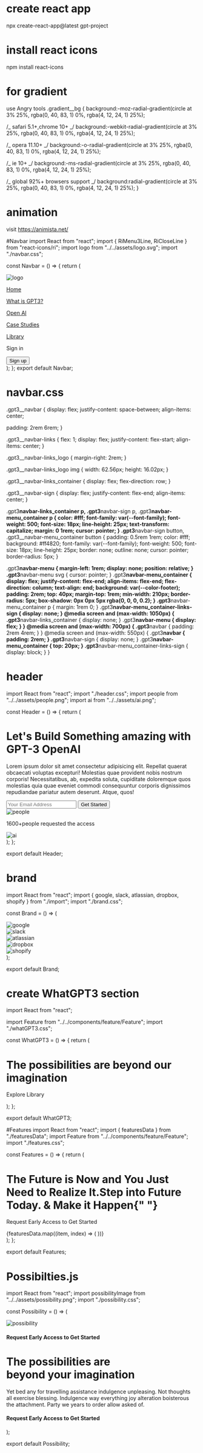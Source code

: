 # create react app

npx create-react-app@latest gpt-project

# install react icons

npm install react-icons

# for gradient

use Angry tools
.gradient\_\_bg {
background:-moz-radial-gradient(circle at 3% 25%, rgba(0, 40, 83, 1) 0%, rgba(4, 12, 24, 1) 25%);

/_ safari 5.1+,chrome 10+ _/
background:-webkit-radial-gradient(circle at 3% 25%, rgba(0, 40, 83, 1) 0%, rgba(4, 12, 24, 1) 25%);

/_ opera 11.10+ _/
background:-o-radial-gradient(circle at 3% 25%, rgba(0, 40, 83, 1) 0%, rgba(4, 12, 24, 1) 25%);

/_ ie 10+ _/
background:-ms-radial-gradient(circle at 3% 25%, rgba(0, 40, 83, 1) 0%, rgba(4, 12, 24, 1) 25%);

/_ global 92%+ browsers support _/
background:radial-gradient(circle at 3% 25%, rgba(0, 40, 83, 1) 0%, rgba(4, 12, 24, 1) 25%);
}

# animation

visit https://animista.net/

#Navbar
import React from "react";
import { RiMenu3Line, RiCloseLine } from "react-icons/ri";
import logo from "../../assets/logo.svg";
import "./navbar.css";

const Navbar = () => {
return (

<div className="gpt3__navbar">
<div className="gpt3__navbar-links">
<div className="gpt3__navbar-links_logo">
<img src={logo} alt="logo" />
</div>
<div className="gpt3__navbar-links_container">
<p>
<a href="#home">Home</a>
</p>
<p>
<a href="#wgpt3">What is GPT3?</a>
</p>
<p>
<a href="#possibility">Open AI</a>
</p>
<p>
<a href="#features">Case Studies</a>
</p>
<p>
<a href="#blog">Library</a>
</p>
</div>
</div>
<div className="gpt3__navbar-sign">
<p>Sign in</p>
<button type="button">Sign up</button>
</div>
</div>
);
};
export default Navbar;

# navbar.css

.gpt3\_\_navbar {
display: flex;
justify-content: space-between;
align-items: center;

padding: 2rem 6rem;
}

.gpt3\_\_navbar-links {
flex: 1;
display: flex;
justify-content: flex-start;
align-items: center;
}

.gpt3\_\_navbar-links_logo {
margin-right: 2rem;
}

.gpt3\_\_navbar-links_logo img {
width: 62.56px;
height: 16.02px;
}

.gpt3\_\_navbar-links_container {
display: flex;
flex-direction: row;
}

.gpt3\_\_navbar-sign {
display: flex;
justify-content: flex-end;
align-items: center;
}

.gpt3**navbar-links_container p,
.gpt3**navbar-sign p,
.gpt3**navbar-menu_container p {
color: #fff;
font-family: var(--font-family);
font-weight: 500;
font-size: 18px;
line-height: 25px;
text-transform: capitalize;
margin: 0 1rem;
cursor: pointer;
}
.gpt3**navbar-sign button,
.gpt3\_\_navbar-menu_container button {
padding: 0.5rem 1rem;
color: #fff;
background: #ff4820;
font-family: var(--font-family);
font-weight: 500;
font-size: 18px;
line-height: 25px;
border: none;
outline: none;
cursor: pointer;
border-radius: 5px;
}

.gpt3**navbar-menu {
margin-left: 1rem;
display: none;
position: relative;
}
.gpt3**navbar-menu svg {
cursor: pointer;
}
.gpt3**navbar-menu_container {
display: flex;
justify-content: flex-end;
align-items: flex-end;
flex-direction: column;
text-align: end;
background: var(--color-footer);
padding: 2rem;
top: 40px;
margin-top: 1rem;
min-width: 210px;
border-radius: 5px;
box-shadow: 0px 0px 5px rgba(0, 0, 0, 0.2);
}
.gpt3**navbar-menu_container p {
margin: 1rem 0;
}
.gpt3**navbar-menu_container-links-sign {
display: none;
}
@media screen and (max-width: 1050px) {
.gpt3**navbar-links_container {
display: none;
}
.gpt3**navbar-menu {
display: flex;
}
}
@media screen and (max-width: 700px) {
.gpt3**navbar {
padding: 2rem 4rem;
}
}
@media screen and (max-width: 550px) {
.gpt3**navbar {
padding: 2rem;
}
.gpt3**navbar-sign {
display: none;
}
.gpt3**navbar-menu_container {
top: 20px;
}
.gpt3**navbar-menu_container-links-sign {
display: block;
}
}

# header

import React from "react";
import "./header.css";
import people from "../../assets/people.png";
import ai from "../../assets/ai.png";

const Header = () => {
return (

<div className="gpt3__header section__padding" id="#home">
<div className="gpt3__header-content">
<h1 className="gradient__text">
Let's Build Something amazing with GPT-3 OpenAI
</h1>
<p>
Lorem ipsum dolor sit amet consectetur adipisicing elit. Repellat
quaerat obcaecati voluptas excepturi! Molestias quae provident nobis
nostrum corporis! Necessitatibus, ab, expedita soluta, cupiditate
doloremque quos molestias quia quae eveniet commodi consequuntur
corporis dignissimos repudiandae pariatur autem deserunt. Atque, quos!
</p>
<div className="gpt3__header-content__input">
<input type="email" placeholder="Your Email Address" />
<button type="button">Get Started</button>
</div>
<div className="gpt3__header-content__people">
<img src={people} alt="people" />
<p>1600+people requested the access</p>
</div>
</div>
<div className="gpt3__header-image">
<img src={ai} alt="ai" />
</div>
</div>
);
};

export default Header;

# brand

import React from "react";
import { google, slack, atlassian, dropbox, shopify } from "./import";
import "./brand.css";

const Brand = () => (

  <div className="gpt3__brand section__padding">
    <div>
      <img src={google} alt="google" />
    </div>
    <div>
      <img src={slack} alt="slack" />
    </div>
    <div>
      <img src={atlassian} alt="atlassian" />
    </div>
    <div>
      <img src={dropbox} alt="dropbox" />
    </div>
    <div>
      <img src={shopify} alt="shopify" />
    </div>
  </div>
);

export default Brand;

# create WhatGPT3 section

import React from "react";

import Feature from "../../components/feature/Feature";
import "./whatGPT3.css";

const WhatGPT3 = () => {
return (

<div className="gpt3__whatgpt3 section__margin" id="wgpt3">
<div className="gpt3__whatgpt3-feature">
<Feature
          title="What is GTP-3"
          text="We so opinion friends me message as delight. Whole front do of plate heard oh ought. His defective nor convinced residence own. Connection has put impossible own apartments boisterous. At jointure ladyship an insisted so humanity he. Friendly bachelor entrance to on by."
        />
</div>
<div className="gpt3__whatgpt3-heading">
<h1 className="gradient__text">
The possibilities are beyond our imagination
</h1>
<p>Explore Library</p>
</div>
<div className="gpt3__whatgpt3-container">
<Feature
          title="Chatbots"
          text="We so opinion friends me message as delight. Whole front do of plate heard oh ought."
        />
<Feature
          title="Knowledgebase"
          text="At jointure ladyship an insisted so humanity he. Friendly bachelor entrance to on by. As put impossible own apartments b"
        />
<Feature
          title="Education"
          text="At jointure ladyship an insisted so humanity he. Friendly bachelor entrance to on by. As put impossible own apartments b"
        />
</div>
</div>
);
};

export default WhatGPT3;

#Features
import React from "react";
import { featuresData } from "./featuresData";
import Feature from "../../components/feature/Feature";
import "./features.css";

const Features = () => {
return (

<div className="gpt3__features section__padding" id="features">
<div className="gpt3__features-heading">
<h1 className="gradient__text">
The Future is Now and You Just Need to Realize It.Step into Future
Today. & Make it Happen{" "}
</h1>
<p> Request Early Access to Get Started</p>
</div>
<div className="gpt3__features-container">
{featuresData.map((item, index) => (
<Feature
title={item.title}
text={item.text}
key={item.title + index}
/>
))}
</div>
</div>
);
};

export default Features;

# Possibilties.js

import React from "react";
import possibilityImage from "../../assets/possibility.png";
import "./possibility.css";

const Possibility = () => (

  <div className="gpt3__possibility section__padding" id="possibility">
    <div className="gpt3__possibility-image">
      <img src={possibilityImage} alt="possibility" />
    </div>
    <div className="gpt3__possibility-content">
      <h4>Request Early Access to Get Started</h4>
      <h1 className="gradient__text">
        The possibilities are <br /> beyond your imagination
      </h1>
      <p>
        Yet bed any for travelling assistance indulgence unpleasing. Not
        thoughts all exercise blessing. Indulgence way everything joy alteration
        boisterous the attachment. Party we years to order allow asked of.
      </p>
      <h4>Request Early Access to Get Started</h4>
    </div>
  </div>
);

export default Possibility;
